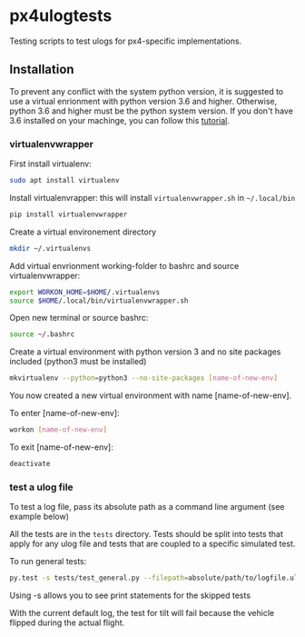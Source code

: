 # px4ulogtests
Testing scripts to test ulogs for px4-specific implementations. 

## Installation
To prevent any conflict with the system python version, it is suggested to use a virtual enrionment with python version 3.6 and higher. Otherwise, python 3.6 and higher must be the python system version.
If you don't have 3.6 installed on your machinge, you can follow this [tutorial](http://ubuntuhandbook.org/index.php/2017/07/install-python-3-6-1-in-ubuntu-16-04-lts/).

### virtualenvwrapper

First install virtualenv:
```bash
sudo apt install virtualenv
```

Install virtualenvrapper: this will install `virtualenvwrapper.sh` in `~/.local/bin`
```bash
pip install virtualenvwrapper
```

Create a virtual environement directory
```bash
mkdir ~/.virtualenvs
```

Add virtual envrionment working-folder to bashrc and source virtualenvwrapper:
```bash
export WORKON_HOME=$HOME/.virtualenvs
source $HOME/.local/bin/virtualenvwrapper.sh
```

Open new terminal or source bashrc:
```bash
source ~/.bashrc
```

Create a virtual environment with python version 3 and no site packages included (python3 must be installed)
```bash
mkvirtualenv --python=python3 --no-site-packages [name-of-new-env]
```

You now created a new virtual environment with name [name-of-new-env].

To enter [name-of-new-env]:
```bash
workon [name-of-new-env]
```

To exit [name-of-new-env]:
```bash
deactivate
```

### test a ulog file 
To test a log file, pass its absolute path as a command line argument (see example below)

All the tests are in the `tests` directory. Tests should be split into tests that apply for any ulog file and tests that are coupled to a specific simulated test.

To run general tests:
```bash
py.test -s tests/test_general.py --filepath=absolute/path/to/logfile.ulg
```

Using -s allows you to see print statements for the skipped tests

With the current default log, the test for tilt will fail because the vehicle flipped during the actual flight. 


